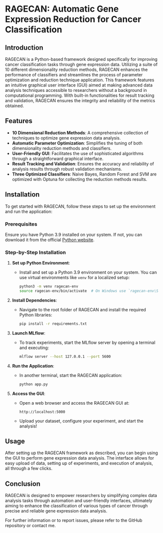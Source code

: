 # RAGECAN: Automatic Gene Expression Reduction for Cancer Classification

## Introduction

RAGECAN is a Python-based framework designed specifically for improving cancer classification tasks through gene expression data. Utilizing a suite of 10 different dimensionality reduction methods, RAGECAN enhances the performance of classifiers and streamlines the process of parameter optimization and reduction technique application. This framework features an intuitive graphical user interface (GUI) aimed at making advanced data analysis techniques accessible to researchers without a background in computational programming. With built-in functionalities for result tracking and validation, RAGECAN ensures the integrity and reliability of the metrics obtained.

## Features

- **10 Dimensional Reduction Methods**: A comprehensive collection of techniques to optimize gene expression data analysis.
- **Automatic Parameter Optimization**: Simplifies the tuning of both dimensionality reduction methods and classifiers.
- **User-Friendly GUI**: Facilitates the use of sophisticated algorithms through a straightforward graphical interface.
- **Result Tracking and Validation**: Ensures the accuracy and reliability of analysis results through robust validation mechanisms.
- **Three Optimized Classifiers**: Naive Bayes, Random Forest and SVM are optimized with Optuna for collecting the reduction methods results.

## Installation

To get started with RAGECAN, follow these steps to set up the environment and run the application:

### Prerequisites

Ensure you have Python 3.9 installed on your system. If not, you can download it from the official [Python website](https://www.python.org/downloads/).

### Step-by-Step Installation

1. **Set up Python Environment**:
   - Install and set up a Python 3.9 environment on your system. You can use virtual environments like `venv` for a localized setup:
     ```bash
     python3 -m venv ragecan-env
     source ragecan-env/bin/activate  # On Windows use `ragecan-env\Scripts\activate`
     ```

2. **Install Dependencies**:
   - Navigate to the root folder of RAGECAN and install the required Python libraries:
     ```bash
     pip install -r requirements.txt
     ```

3. **Launch MLflow**:
   - To track experiments, start the MLflow server by opening a terminal and executing:
     ```bash
     mlflow server --host 127.0.0.1 --port 5600
     ```

4. **Run the Application**:
   - In another terminal, start the RAGECAN application:
     ```bash
     python app.py
     ```

5. **Access the GUI**:
   - Open a web browser and access the RAGECAN GUI at:
     ```
     http://localhost:5000
     ```
   - Upload your dataset, configure your experiment, and start the analysis!

## Usage

After setting up the RAGECAN framework as described, you can begin using the GUI to perform gene expression data analysis. The interface allows for easy upload of data, setting up of experiments, and execution of analysis, all through a few clicks.

## Conclusion

RAGECAN is designed to empower researchers by simplifying complex data analysis tasks through automation and user-friendly interfaces, ultimately aiming to enhance the classification of various types of cancer through precise and reliable gene expression data analysis.

For further information or to report issues, please refer to the GitHub repository or contact me.
